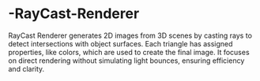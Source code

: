 # -RayCast-Renderer
RayCast Renderer generates 2D images from 3D scenes by casting rays to detect intersections with object surfaces. Each triangle has assigned properties, like colors, which are used to create the final image. It focuses on direct rendering without simulating light bounces, ensuring efficiency and clarity.
